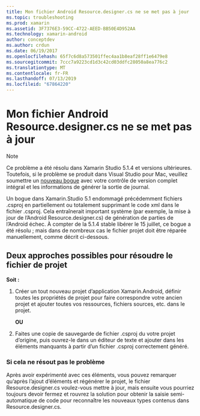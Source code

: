 ```yaml
---
title: Mon fichier Android Resource.designer.cs ne se met pas à jour
ms.topic: troubleshooting
ms.prod: xamarin
ms.assetid: 3F7376E3-59CC-4722-AEED-BB50E4D952AA
ms.technology: xamarin-android
author: conceptdev
ms.author: crdun
ms.date: 06/19/2017
ms.openlocfilehash: 65f7c6d8a573501ffec4aa1b8eaf28ff1e6479e8
ms.sourcegitcommit: 7ccc7a9223cd1d3c42cd03ddfc28050a8ea776c2
ms.translationtype: MT
ms.contentlocale: fr-FR
ms.lasthandoff: 07/13/2019
ms.locfileid: "67864220"
---
```

# <a name="my-android-resourcedesignercs-file-will-not-update"></a>Mon fichier Android Resource.designer.cs ne se met pas à jour

> [!NOTE]
> Ce problème a été résolu dans Xamarin Studio 5.1.4 et versions ultérieures. Toutefois, si le problème se produit dans Visual Studio pour Mac, veuillez soumettre un [nouveau bogue](~/cross-platform/troubleshooting/questions/howto-file-bug.md) avec votre contrôle de version complet intégral et les informations de générer la sortie de journal.

Un bogue dans Xamarin.Studio 5.1 endommagé précédemment fichiers .csproj en partiellement ou totalement supprimant le code xml dans le fichier .csproj. Cela entraînerait important système (par exemple, la mise à jour de l’Android Resource.designer.cs) de génération de parties de l’Android échec. À compter de la 5.1.4 stable libérer le 15 juillet, ce bogue a été résolu ; mais dans de nombreux cas le fichier projet doit être réparée manuellement, comme décrit ci-dessous.


## <a name="two-possible-approaches-to-fixing-up-the-project-file"></a>Deux approches possibles pour résoudre le fichier de projet

**Soit :**

1. Créer un tout nouveau projet d’application Xamarin.Android, définir toutes les propriétés de projet pour faire correspondre votre ancien projet et ajouter toutes vos ressources, fichiers sources, etc. dans le projet.

   **OU**

2. Faites une copie de sauvegarde de fichier .csproj du votre projet d’origine, puis ouvrez-le dans un éditeur de texte et ajouter dans les éléments manquants à partir d’un fichier .csproj correctement généré.

### <a name="if-this-does-not-solve-the-problem"></a>Si cela ne résout pas le problème

Après avoir expérimenté avec ces éléments, vous pouvez remarquer qu’après l’ajout d’éléments et régénérer le projet, le fichier Resource.designer.cs voulez-vous mettre à jour, mais ensuite vous pourriez toujours devoir fermez et rouvrez la solution pour obtenir la saisie semi-automatique de code pour reconnaître les nouveaux types contenus dans Resource.designer.cs. 
